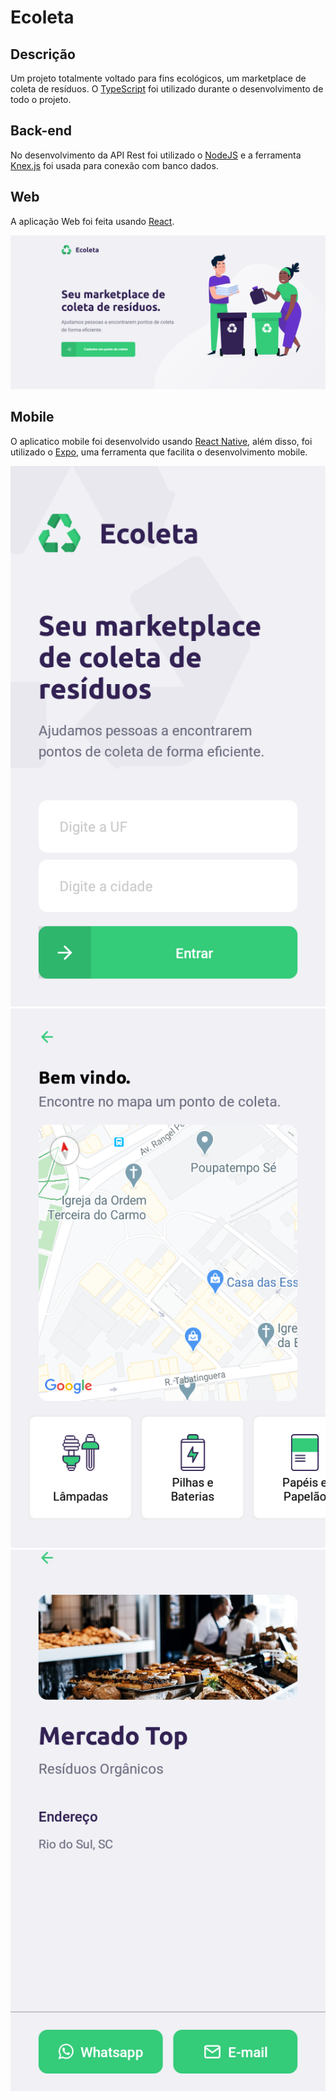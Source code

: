 # Ecoleta

## Descrição

Um projeto totalmente voltado para fins ecológicos, um marketplace de coleta de resíduos. O [TypeScript](https://www.typescriptlang.org/) foi utilizado durante o desenvolvimento de todo o projeto.

## Back-end

No desenvolvimento da API Rest foi utilizado o [NodeJS](https://nodejs.org/en/) e a ferramenta [Knex.js](http://knexjs.org/) foi usada para conexão com banco dados.

## Web

A aplicação Web foi feita usando [React](https://pt-br.reactjs.org/).

![alt text](img/ecoleta-web.png)

## Mobile

O aplicatico mobile foi desenvolvido usando [React Native](https://reactnative.dev/), além disso, foi utilizado o [Expo](https://expo.io/), uma ferramenta que facilita o desenvolvimento mobile.

![alt text](img/mobile-home.png)
![alt text](img/mobile-points.png)
![alt text](img/mobile-detail.png)
